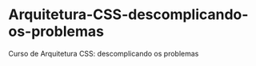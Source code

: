 # Arquitetura-CSS-descomplicando-os-problemas
Curso de Arquitetura CSS: descomplicando os problemas
